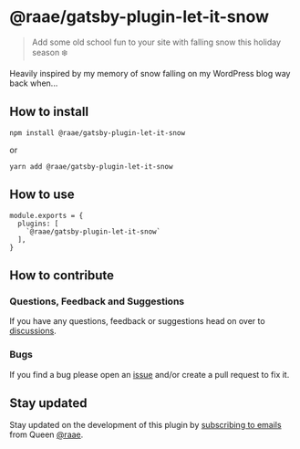 # @raae/gatsby-plugin-let-it-snow

> Add some old school fun to your site with falling snow this holiday season ❄️

Heavily inspired by my memory of snow falling on my WordPress blog way back when...

## How to install

`npm install @raae/gatsby-plugin-let-it-snow`

or

`yarn add @raae/gatsby-plugin-let-it-snow`

## How to use

```
module.exports = {
  plugins: [
    `@raae/gatsby-plugin-let-it-snow`
  ],
}
```

## How to contribute

### Questions, Feedback and Suggestions

If you have any questions, feedback or suggestions head on over to [discussions](https://github.com/queen-raae/gatsby-plugin-let-it-snow/discussions).

### Bugs

If you find a bug please open an [issue](https://github.com/raae/gatsby-plugin-let-it-snow/issues) and/or create a pull request to fix it.

## Stay updated

Stay updated on the development of this plugin by [subscribing to emails](https://queen.raae.codes/emails/?utm_source=readme&utm_campaign=let-it-snow) from Queen [@raae](https://twitter.com/raae).
